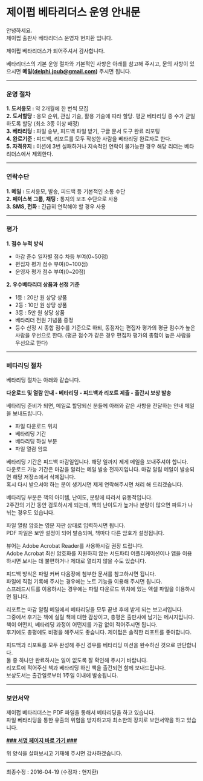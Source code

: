 # 제이펍 베타리더스 운영 안내문  
  
  
  
안녕하세요.  
제이펍 출판사 베타리더스 운영자 현지환 입니다.  

제이펍 베타리더스가 되어주셔서 감사합니다.  

베타리더스의 기본 운영 절차와 기본적인 사항은 아래를 참고해 주시고, 문의 사항이 있으시면 **메일(delphi.jpub@gmail.com)** 주시면 됩니다.  
  
- - -
### 운영 절차  
**1. 도서응모 :** 약 2개월에 한 번씩 모집  
**2. 도서할당 :** 응모 순위, 관심 기술, 활용 기술에 따라 할당. 평균 베타리딩 종 수가 균일하도록 할당 (최소 3종 이상 배정)  
**3. 베타리딩 :** 파일 송부, 피드백 파일 받기, 구글 문서 도구 완료 리포팅  
**4. 완료기준 :** 피드백, 리포트를 모두 작성한 사람을 베타리딩 완료자로 한다.  
**5. 자격유지 :** 미션에 3번 실패하거나 지속적인 연락이 불가능한 경우 해당 리더는 베타리더스에서 제외한다.  
  
- - -
### 연락수단  
**1. 메일 :** 도서응모, 발송, 피드백 등 기본적인 소통 수단  
**2. 페이스북 그룹, 채팅 :** 통지의 보조 수단으로 사용  
**3. SMS, 전화 :** 긴급히 연락해야 할 경우 사용  
  
- - -
### 평가  
**1. 점수 누적 방식**  
- 마감 준수 일자별 점수 차등 부여(0~50점)  
- 편집자 평가 점수 부여(0~100점)  
- 운영자 평가 점수 부여(0~20점)  
  
**2. 우수베타리더 상품과 선정 기준**  
- 1등 : 20만 원 상당 상품  
- 2등 : 10만 원 상당 상품  
- 3등 : 5만 원 상당 상품  
- 베타리더 전원 기념품 증정  
- 등수 산정 시 종합 점수를 기준으로 하되, 동점자는 편집자 평가의 평균 점수가 높은 사람을 우선으로 한다. (평균 점수가 같은 경우 편집자 평가의 총합이 높은 사람을 우선으로 한다)  
  
- - -
### 베타리딩 절차  
베타리딩 절차는 아래와 같습니다.  

**다운로드 및 열람 안내 - 베타리딩 - 피드백과 리포트 제출 - 출간시 보상 발송**
  
베타리딩 준비가 되면, 메일로 할당되신 분들께 아래와 같은 사항을 전달하는 안내 메일을 보내드립니다.  
  
- 파일 다운로드 위치  
- 베타리딩 기간  
- 베타리딩 하실 부분  
- 파일 열람 암호  
  
베타리딩 기간은 피드백 마감일입니다. 해당 일까지 제게 메일을 보내주셔야 합니다.  
다운로드 가능 기간은 마감을 알리는 메일 발송 전까지입니다. 마감 알림 메일이 발송되면 해당 저장소에서 삭제됩니다.  
혹시 다시 받으셔야 하는 분이 생기시면 제게 연락해주시면 처리 해 드리겠습니다.  
  
베타리딩 부분은 책의 아이템, 난이도, 분량에 따라서 유동적입니다.  
2주간의 기간 동안 검토하시게 되는데, 책의 난이도가 높거나 분량이 많으면 파트가 나뉘는 경우도 있습니다.  
  
파일 열람 암호는 영문 자판 상태로 입력하시면 됩니다.  
PDF 파일은 보안 설정이 되어 발송되며, 책마다 다른 암호가 설정됩니다.  
  
뷰어는 Adobe Acrobat Reader를 사용하시길 권장 드립니다.  
Adobe Acrobat 최신 암호화를 지원하지 않는 서드파티 어플리케이션이나 앱을 이용하시면 보시는 데 불편하거나 제대로 열리지 않을 수도 있습니다.  
  
피드백 방식은 파일 커버 다음장에 첨부한 문서를 참고하시면 됩니다.  
파일에 직접 기록해 주시는 경우에는 노트 기능을 이용해 주시면 됩니다.  
스프레드시트를 이용하시는 경우에는 파일 다운로드 위치에 있는 엑셀 파일을 이용하시면 됩니다.  
  
리포트는 마감 알림 메일에서 베타리딩을 모두 끝낸 후에 받게 되는 보고서입니다.  
그중에서 후기는 책에 실릴 책에 대한 감상이고, 총평은 출판사에 남기는 메시지입니다.  
책이 어떤지, 베타리딩 과정이 어떤지를 가감 없이 적어주시면 됩니다.  
후기에도 총평에도 비평을 해주셔도 좋습니다. 제이펍은 솔직한 리포트를 좋아합니다.  
  
피드백과 리포트를 모두 완성해 주신 경우를 베타리딩 미션을 완수하신 것으로 판단합니다.  
둘 중 하나만 완료하시는 일이 없도록 잘 확인해 주시기 바랍니다.  
리포트에 적어주신 책과 베타리딩 하신 책을 출간되면 함께 보내드립니다.  
보상도서는 출간일로부터 1주일 이내에 발송됩니다.  
  
- - -
### 보안서약  
  
제이펍 베타리더스는 PDF 파일을 통해서 베타리딩을 하고 있습니다.  
파일 베타리딩을 통한 유출의 위험을 방지하고자 최소한의 장치로 보안서약을 하고 있습니다.  
  
**[### 서명 페이지 바로 가기 ###](https://goo.gl/iTbliX)**  
  
위 양식을 살펴보시고 기재해 주시면 감사하겠습니다.  
  
  
  
  
  
  
- - -
최종수정 : 2016-04-19 (수정자 : 현지환)  
  
  
  